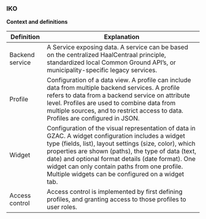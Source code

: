### IKO

**Context and definitions**

| **Definition** | **Explanation** |
| --- | --- |
| Backend service | A Service exposing data. A service can be based on the centralized HaalCentraal principle, standardized local Common Ground API’s, or municipality-specific legacy services. |
| Profile | Configuration of a data view. A profile can include data from multiple backend services. A profile refers to data from a backend service on attribute level. Profiles are used to combine data from multiple sources, and to restrict access to data. Profiles are configured in JSON. |
| Widget | Configuration of the visual representation of data in GZAC. A widget configuration includes a widget type (fields, list), layout settings (size, color), which properties are shown (paths), the type of data (text, date) and optional format details (date format). One widget can only contain paths from one profile. Multiple widgets can be configured on a widget tab. |
| Access control | Access control is implemented by first defining profiles, and granting access to those profiles to user roles. |
